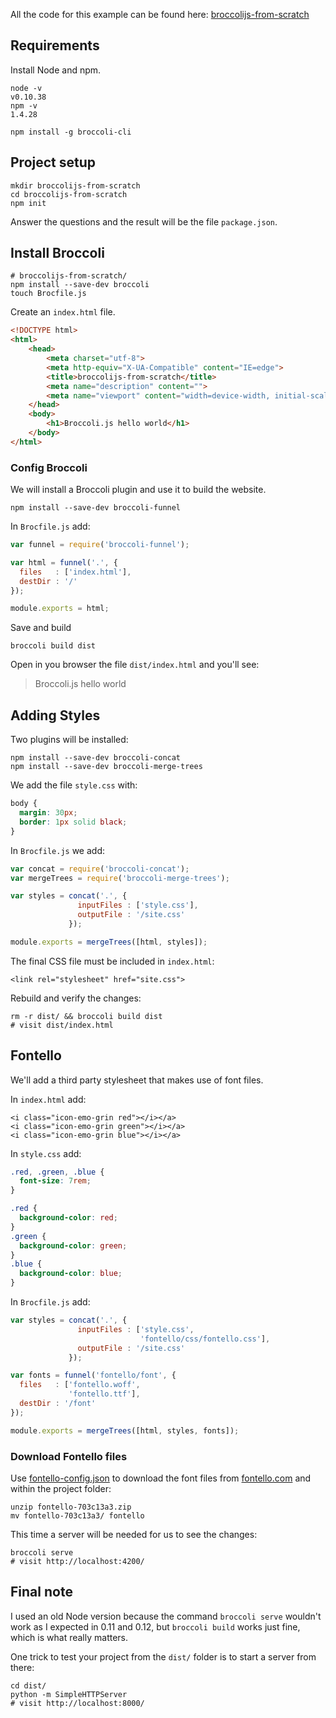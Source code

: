 
All the code for this example can be found here:
[broccolijs-from-scratch](https://github.com/givanse/broccolijs-from-scratch)

## Requirements

Install Node and npm.

```
node -v
v0.10.38
npm -v
1.4.28

```
```
npm install -g broccoli-cli
```

## Project setup

    mkdir broccolijs-from-scratch
    cd broccolijs-from-scratch
    npm init

Answer the questions and the result will be the file `package.json`.

## Install Broccoli

    # broccolijs-from-scratch/
    npm install --save-dev broccoli
    touch Brocfile.js

Create an `index.html` file.

```html
<!DOCTYPE html>
<html>
    <head>
        <meta charset="utf-8">
        <meta http-equiv="X-UA-Compatible" content="IE=edge">
        <title>broccolijs-from-scratch</title>
        <meta name="description" content="">
        <meta name="viewport" content="width=device-width, initial-scale=1">
    </head>
    <body>
        <h1>Broccoli.js hello world</h1>
    </body>
</html>
```

### Config Broccoli

We will install a Broccoli plugin and use it to build the website.

    npm install --save-dev broccoli-funnel

In `Brocfile.js` add:

```js
var funnel = require('broccoli-funnel');

var html = funnel('.', {
  files   : ['index.html'],
  destDir : '/'
});

module.exports = html;
```

Save and build

    broccoli build dist

Open in you browser the file `dist/index.html` and you'll see:

> Broccoli.js hello world

## Adding Styles

Two plugins will be installed:

    npm install --save-dev broccoli-concat
    npm install --save-dev broccoli-merge-trees

We add the file `style.css` with:

```css
body {
  margin: 30px;
  border: 1px solid black;
}
```

In `Brocfile.js` we add:

```js
var concat = require('broccoli-concat');
var mergeTrees = require('broccoli-merge-trees');

var styles = concat('.', {
               inputFiles : ['style.css'],
               outputFile : '/site.css'
             });

module.exports = mergeTrees([html, styles]);
```

The final CSS file must be included in `index.html`:

    <link rel="stylesheet" href="site.css">

Rebuild and verify the changes:

    rm -r dist/ && broccoli build dist
    # visit dist/index.html

## Fontello

We'll add a third party stylesheet that makes use of font files.

In `index.html` add:

    <i class="icon-emo-grin red"></i></a>
    <i class="icon-emo-grin green"></i></a>
    <i class="icon-emo-grin blue"></i></a>

In `style.css` add:

```css
.red, .green, .blue {
  font-size: 7rem;
}

.red {
  background-color: red;
}
.green {
  background-color: green;
}
.blue {
  background-color: blue;
}
```

In `Brocfile.js` add:

```js
var styles = concat('.', {
               inputFiles : ['style.css',
                             'fontello/css/fontello.css'],
               outputFile : '/site.css'
             });

var fonts = funnel('fontello/font', {
  files   : ['fontello.woff',
             'fontello.ttf'],
  destDir : '/font'
});

module.exports = mergeTrees([html, styles, fonts]);
```

### Download Fontello files

Use [fontello-config.json](https://raw.githubusercontent.com/givanse/broccolijs-from-scratch/master/fontello-config.json)
to download the font files from [fontello.com](http://fontello.com/) and within the project folder:

    unzip fontello-703c13a3.zip
    mv fontello-703c13a3/ fontello

This time a server will be needed for us to see the changes:

    broccoli serve
    # visit http://localhost:4200/

## Final note

I used an old Node version because the command `broccoli serve` wouldn't work as I expected in 0.11 and 0.12,
but `broccoli build` works just fine, which is what really matters.

One trick to test your project from the `dist/` folder is to start a server from there:

    cd dist/
    python -m SimpleHTTPServer
    # visit http://localhost:8000/
